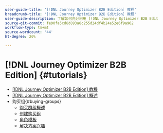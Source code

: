 ```yaml
---
user-guide-title: '[!DNL Journey Optimizer B2B Edition] 教程'
breadcrumb-title: '[!DNL Journey Optimizer B2B Edition] 教程'
user-guide-description: 了解如何充分利用 [!DNL Journey Optimizer B2B Edition]。 使用内置的创作AI和行业领先的自动化功能编排客户历程和购买团体历程，以最大程度地满足对特定产品的需求。
source-git-commit: fe90fa5cd8d893a8c255d24df4b24e52e6f9a962
workflow-type: tm+mt
source-wordcount: '44'
ht-degree: 20%

---
```



# [!DNL Journey Optimizer B2B Edition] {#tutorials}

+ [[!DNL Journey Optimizer B2B Edition] 教程](overview.md)
+ [[!DNL Journey Optimizer B2B Edition] 概述](/help/overview-video.md)
+ 购买组{#buying-groups}
   + [购买群组概述](/help/buying-groups/buying-groups-overview.md)
   + [创建购买组](/help/buying-groups/create-a-buying-group.md)
   + [角色模板](/help/buying-groups/role-templates.md)
   + [解决方案兴趣](/help/buying-groups/solution-interest.md)
